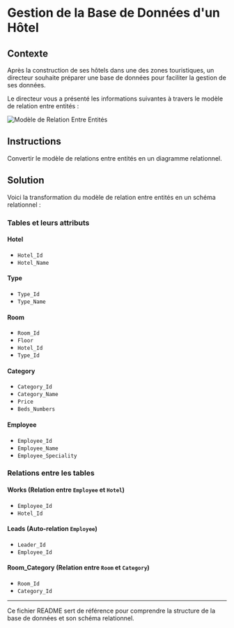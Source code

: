 # Gestion de la Base de Données d'un Hôtel

## Contexte
Après la construction de ses hôtels dans une des zones touristiques, un directeur souhaite préparer une base de données pour faciliter la gestion de ses données.

Le directeur vous a présenté les informations suivantes à travers le modèle de relation entre entités :

![Modèle de Relation Entre Entités](https://i.imgur.com/oHkrfiJ.png)

## Instructions
Convertir le modèle de relations entre entités en un diagramme relationnel.

## Solution
Voici la transformation du modèle de relation entre entités en un schéma relationnel :

### Tables et leurs attributs

#### **Hotel**
- `Hotel_Id` 
- `Hotel_Name`

#### **Type**
- `Type_Id` 
- `Type_Name`

#### **Room**
- `Room_Id` 
- `Floor`
- `Hotel_Id`
- `Type_Id` 

#### **Category**
- `Category_Id` 
- `Category_Name`
- `Price`
- `Beds_Numbers`

#### **Employee**
- `Employee_Id` 
- `Employee_Name`
- `Employee_Speciality`

### Relations entre les tables

#### **Works** (Relation entre `Employee` et `Hotel`)
- `Employee_Id` 
- `Hotel_Id` 

#### **Leads** (Auto-relation `Employee`)
- `Leader_Id`
- `Employee_Id`

#### **Room_Category** (Relation entre `Room` et `Category`)
- `Room_Id` 
- `Category_Id` 

---

Ce fichier README sert de référence pour comprendre la structure de la base de données et son schéma relationnel.